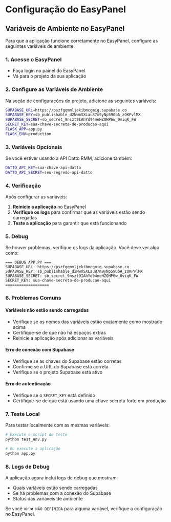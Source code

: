 # Configuração do EasyPanel

## Variáveis de Ambiente no EasyPanel

Para que a aplicação funcione corretamente no EasyPanel, configure as seguintes variáveis de ambiente:

### 1. Acesse o EasyPanel
- Faça login no painel do EasyPanel
- Vá para o projeto da sua aplicação

### 2. Configure as Variáveis de Ambiente
Na seção de configurações do projeto, adicione as seguintes variáveis:

```bash
SUPABASE_URL=https://pszfqqmmljekibmcgmig.supabase.co
SUPABASE_KEY=sb_publishable_d2NwmSXLau87m9yNp590bA_zOKPvlMX
SUPABASE_SECRET=sb_secret_9nszt9IAhYd94neHZQHP6w_0viqK_FW
SECRET_KEY=sua-chave-secreta-de-producao-aqui
FLASK_APP=app.py
FLASK_ENV=production
```

### 3. Variáveis Opcionais
Se você estiver usando a API Datto RMM, adicione também:

```bash
DATTO_API_KEY=sua-chave-api-datto
DATTO_API_SECRET=seu-segredo-api-datto
```

### 4. Verificação
Após configurar as variáveis:

1. **Reinicie a aplicação** no EasyPanel
2. **Verifique os logs** para confirmar que as variáveis estão sendo carregadas
3. **Teste a aplicação** para garantir que está funcionando

### 5. Debug
Se houver problemas, verifique os logs da aplicação. Você deve ver algo como:

```
=== DEBUG APP.PY ===
SUPABASE_URL: https://pszfqqmmljekibmcgmig.supabase.co
SUPABASE_KEY: sb_publishable_d2NwmSXLau87m9yNp590bA_zOKPvlMX
SUPABASE_SECRET: sb_secret_9nszt9IAhYd94neHZQHP6w_0viqK_FW
SECRET_KEY: sua-chave-secreta-de-producao-aqui
===================
```

### 6. Problemas Comuns

#### Variáveis não estão sendo carregadas
- Verifique se os nomes das variáveis estão exatamente como mostrado acima
- Certifique-se de que não há espaços extras
- Reinicie a aplicação após adicionar as variáveis

#### Erro de conexão com Supabase
- Verifique se as chaves do Supabase estão corretas
- Confirme se a URL do Supabase está correta
- Verifique se o projeto Supabase está ativo

#### Erro de autenticação
- Verifique se o `SECRET_KEY` está definido
- Certifique-se de que está usando uma chave secreta forte em produção

### 7. Teste Local
Para testar localmente com as mesmas variáveis:

```bash
# Execute o script de teste
python test_env.py

# Ou execute a aplicação
python app.py
```

### 8. Logs de Debug
A aplicação agora inclui logs de debug que mostram:
- Quais variáveis estão sendo carregadas
- Se há problemas com a conexão do Supabase
- Status das variáveis de ambiente

Se você vir `❌ NÃO DEFINIDA` para alguma variável, verifique a configuração no EasyPanel. 